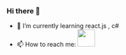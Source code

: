### Hi there 👋
- 🌱 I’m currently learning react.js , c#
- 📫 How to reach me: [<img width="40px" src="https://user-images.githubusercontent.com/56145972/173585621-9afaa43c-5ea1-4625-9c73-6803b02d3b6c.png"/>](https://www.facebook.com/Pakpoomfungprasertsuk/)

<!--
**peporeiei/peporeiei** is a ✨ _special_ ✨ repository because its `README.md` (this file) appears on your GitHub profile.

Here are some ideas to get you started:

- 🔭 I’m currently working on ...
- 🌱 I’m currently learning ...
- 👯 I’m looking to collaborate on ...
- 🤔 I’m looking for help with ...
- 💬 Ask me about ...
- 📫 How to reach me: ...
- 😄 Pronouns: ...
- ⚡ Fun fact: ...
-->
